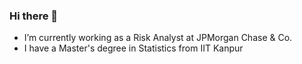 ### Hi there 👋

- I’m currently working as a Risk Analyst at JPMorgan Chase & Co.
- I have a Master's degree in Statistics from IIT Kanpur 


